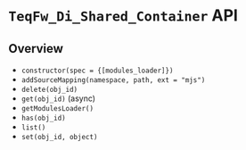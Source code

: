 # `TeqFw_Di_Shared_Container` API

## Overview

* `constructor(spec = {[modules_loader]})`
* `addSourceMapping(namespace, path, ext = "mjs")`
* `delete(obj_id)`
* `get(obj_id)` (async)
* `getModulesLoader()`
* `has(obj_id)`
* `list()`
* `set(obj_id, object)`
